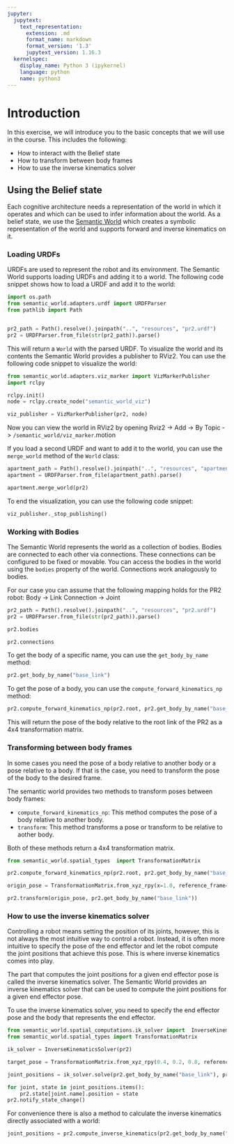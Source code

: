 ```yaml
---
jupyter:
  jupytext:
    text_representation:
      extension: .md
      format_name: markdown
      format_version: '1.3'
      jupytext_version: 1.16.3
  kernelspec:
    display_name: Python 3 (ipykernel)
    language: python
    name: python3
---
```


# Introduction 
In this exercise, we will introduce you to the basic concepts that we will use in the course. This includes the following:
* How to interact with the Belief state
* How to transform between body frames
* How to use the inverse kinematics solver 

## Using the Belief state
Each cognitive architecture needs a representation of the world in which it operates and which can be used to infer 
information about the world. As a belief state, we use the [Semantic World](https://github.com/cram2/semantic_world) 
which creates a symbolic representation of the world and supports forward and inverse kinematics on it. 

### Loading URDFs
URDFs are used to represent the robot and its environment. The Semantic World supports loading URDFs and adding it to a 
world. The following code snippet shows how to load a URDF and add it to the world:

```python
import os.path
from semantic_world.adapters.urdf import URDFParser
from pathlib import Path


pr2_path = Path().resolve().joinpath("..", "resources", "pr2.urdf")
pr2 = URDFParser.from_file(str(pr2_path)).parse()
```

This will return a `World` with the parsed URDF. To visualize the world and its contents the Semantic World provides a
publisher to RViz2. You can use the following code snippet to visualize the world:

```python
from semantic_world.adapters.viz_marker import VizMarkerPublisher
import rclpy

rclpy.init()
node = rclpy.create_node("semantic_world_viz")

viz_publisher = VizMarkerPublisher(pr2, node)
```
Now you can view the world in RViz2 by opening Rviz2 -> Add -> By Topic -> `/semantic_world/viz_marker`.motion

If you load a second URDF and want to add it to the world, you can use the `merge_world` method of the `World` class:

```python
apartment_path = Path().resolve().joinpath("..", "resources", "apartment.urdf")
apartment = URDFParser.from_file(apartment_path).parse()

apartment.merge_world(pr2)
```

To end the visualization, you can use the following code snippet:

```python
viz_publisher._stop_publishing()
```

### Working with Bodies 
The Semantic World represents the world as a collection of bodies. Bodies are connected to each other via connections. 
These connections can be configured to be fixed or movable.
You can access the bodies in the world using the `bodies` property of the world.
Connections work analogously to bodies.

For our case you can assume that the following mapping holds for the PR2 robot:
Body -> Link
Connection -> Joint

```python 
pr2_path = Path().resolve().joinpath("..", "resources", "pr2.urdf")
pr2 = URDFParser.from_file(str(pr2_path)).parse()
```

```python
pr2.bodies

pr2.connections
```

To get the body of a specific name, you can use the `get_body_by_name` method:

```python
pr2.get_body_by_name("base_link")
```

To get the pose of a body, you can use the `compute_forward_kinematics_np` method:

```python
pr2.compute_forward_kinematics_np(pr2.root, pr2.get_body_by_name("base_link"))
```

This will return the pose of the body relative to the root link of the PR2 as a 4x4 transformation matrix.

### Transforming between body frames
In some cases you need the pose of a body relative to another body or a pose relative to a body. If that is the case, 
you need to transform the pose of the body to the desired frame.

The semantic world provides two methods to transform poses between body frames:
* `compute_forward_kinematics_np`: This method computes the pose of a body relative to another body.
* `transform`: This method transforms a pose or transform to be relative to aother body.

Both of these methods return a 4x4 transformation matrix.

```python
from semantic_world.spatial_types  import TransformationMatrix

pr2.compute_forward_kinematics_np(pr2.root, pr2.get_body_by_name("base_link"))

origin_pose = TransformationMatrix.from_xyz_rpy(x=1.0, reference_frame=pr2.get_body_by_name("torso_lift_link"))

pr2.transform(origin_pose, pr2.get_body_by_name("base_link"))

```

### How to use the inverse kinematics solver
Controlling a robot means setting the position of its joints, however, this is not always the most intuitive way to
control a robot. Instead, it is often more intuitive to specify the pose of the end effector and let the robot compute the joint positions that achieve this pose. This is where inverse kinematics comes into play.

The part that computes the joint positions for a given end effector pose is called the inverse kinematics solver.
The Semantic World provides an inverse kinematics solver that can be used to compute the joint positions for a given end effector pose.

To use the inverse kinematics solver, you need to specify the end effector pose and the body that represents the end effector.
```python
from semantic_world.spatial_computations.ik_solver import  InverseKinematicsSolver
from semantic_world.spatial_types import TransformationMatrix

ik_solver = InverseKinematicsSolver(pr2)

target_pose = TransformationMatrix.from_xyz_rpy(0.4, 0.2, 0.8, reference_frame=pr2.get_body_by_name("base_link"))

joint_positions = ik_solver.solve(pr2.get_body_by_name("base_link"), pr2.get_body_by_name("r_gripper_tool_frame"), target_pose)

for joint, state in joint_positions.items():
    pr2.state[joint.name].position = state
pr2.notify_state_change()
```

For convenience there is also a method to calculate the inverse kinematics directly associated with a world:
```python
joint_positions = pr2.compute_inverse_kinematics(pr2.get_body_by_name("base_link"), pr2.get_body_by_name("r_gripper_tool_frame"), target_pose)
```